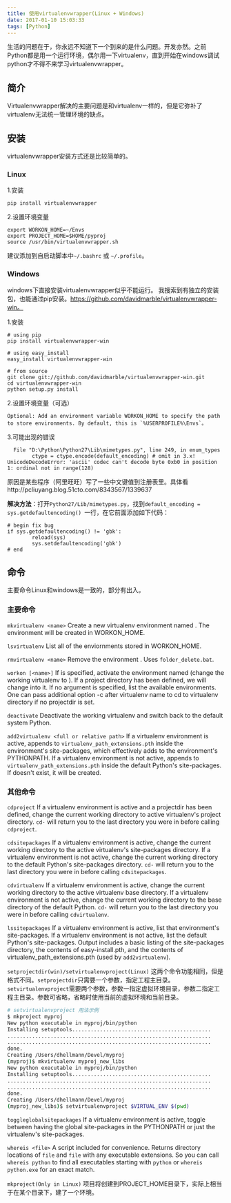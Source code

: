 ```yaml
---
title: 使用virtualenvwrapper(Linux + Windows)
date: 2017-01-10 15:03:33
tags: [Python]
---
```


生活的问题在于，你永远不知道下一个到来的是什么问题。开发亦然。之前Python都是用一个运行环境，偶尔用一下virtualenv，直到开始在windows调试python才不得不来学习virtualenvwrapper。<!-- more -->

## 简介

Virtualenvwrapper解决的主要问题是和virtualenv一样的，但是它弥补了virtualenv无法统一管理环境的缺点。

## 安装

virtualenvwrapper安装方式还是比较简单的。

### Linux

1.安装
```
pip install virtualenvwrapper
```

2.设置环境变量
```
export WORKON_HOME=~/Envs
export PROJECT_HOME=$HOME/pyproj
source /usr/bin/virtualenvwrapper.sh
```
建议添加到自启动脚本中`~/.bashrc` 或 `~/.profile`。

### Windows

windows下直接安装virtualenvwrapper似乎不能运行。
我搜索到有独立的安装包，也能通过pip安装。https://github.com/davidmarble/virtualenvwrapper-win。

1.安装
```
# using pip
pip install virtualenvwrapper-win

# using easy_install
easy_install virtualenvwrapper-win

# from source
git clone git://github.com/davidmarble/virtualenvwrapper-win.git
cd virtualenvwrapper-win
python setup.py install
```

2.设置环境变量（可选）
```
Optional: Add an environment variable WORKON_HOME to specify the path to store environments. By default, this is `%USERPROFILE%\Envs`。
```

3.可能出现的错误
```
  File "D:\Python\Python27\Lib\mimetypes.py", line 249, in enum_types
        ctype = ctype.encode(default_encoding) # omit in 3.x!
UnicodeDecodeError: 'ascii' codec can't decode byte 0xb0 in position 1: ordinal not in range(128)
```
原因是某些程序（阿里旺旺）写了一些中文键值到注册表里。具体看http://pcliuyang.blog.51cto.com/8343567/1339637

**解决方法**：打开`Python27/Lib/mimetypes.py`，找到`default_encoding = sys.getdefaultencoding() `一行，在它前面添加如下代码：
```
# begin fix bug
if sys.getdefaultencoding() != 'gbk':
        reload(sys)
        sys.setdefaultencoding('gbk')
# end
```

## 命令

主要命令Linux和windows是一致的，部分有出入。

### 主要命令

``mkvirtualenv <name>``
    Create a new virtualenv environment named *<name>*.  The environment will
    be created in WORKON_HOME.

``lsvirtualenv``
    List all of the enviornments stored in WORKON_HOME.

``rmvirtualenv <name>``
    Remove the environment *<name>*. Uses ``folder_delete.bat``.

``workon [<name>]``
    If *<name>* is specified, activate the environment named *<name>* (change
    the working virtualenv to *<name>*). If a project directory has been
    defined, we will change into it. If no argument is specified, list the
    available environments. One can pass additional option -c after
    virtualenv name to cd to virtualenv directory if no projectdir is set.

``deactivate``
    Deactivate the working virtualenv and switch back to the default system
    Python.

``add2virtualenv <full or relative path>``
    If a virtualenv environment is active, appends *<path>* to
    ``virtualenv_path_extensions.pth`` inside the environment's site-packages,
    which effectively adds *<path>* to the environment's PYTHONPATH.
    If a virtualenv environment is not active, appends *<path>* to
    ``virtualenv_path_extensions.pth`` inside the default Python's
    site-packages. If *<path>* doesn't exist, it will be created.

### 其他命令

``cdproject``
    If a virtualenv environment is active and a projectdir has been defined,
    change the current working directory to active virtualenv's project directory.
    ``cd-`` will return you to the last directory you were in before calling
    ``cdproject``.

``cdsitepackages``
    If a virtualenv environment is active, change the current working
    directory to the active virtualenv's site-packages directory. If
    a virtualenv environment is not active, change the current working
    directory to the default Python's site-packages directory. ``cd-``
    will return you to the last directory you were in before calling
    ``cdsitepackages``.

``cdvirtualenv``
    If a virtualenv environment is active, change the current working
    directory to the active virtualenv base directory. If a virtualenv
    environment is not active, change the current working directory to
    the base directory of the default Python. ``cd-`` will return you
    to the last directory you were in before calling ``cdvirtualenv``.

``lssitepackages``
    If a virtualenv environment is active, list that environment's
    site-packages. If a virtualenv environment is not active, list the
    default Python's site-packages. Output includes a basic listing of
    the site-packages directory, the contents of easy-install.pth,
    and the contents of virtualenv_path_extensions.pth (used by
    ``add2virtualenv``).

``setprojectdir(win)/setvirtualenvproject(Linux)`` 
    这两个命令功能相同，但是格式不同。`setprojectdir`只需要一个参数，指定工程主目录。`setvirtualenvproject`需要两个参数，参数一指定虚拟环境目录，参数二指定工程主目录。参数可省略，省略时使用当前的虚拟环境和当前目录。

```bash
# setvirtualenvproject 用法示例
$ mkproject myproj
New python executable in myproj/bin/python
Installing setuptools.............................................
..................................................................
..................................................................
done.
Creating /Users/dhellmann/Devel/myproj
(myproj)$ mkvirtualenv myproj_new_libs
New python executable in myproj/bin/python
Installing setuptools.............................................
..................................................................
..................................................................
done.
Creating /Users/dhellmann/Devel/myproj
(myproj_new_libs)$ setvirtualenvproject $VIRTUAL_ENV $(pwd)
```
   

``toggleglobalsitepackages``
    If a virtualenv environment is active, toggle between having the
    global site-packages in the PYTHONPATH or just the virtualenv's
    site-packages.

``whereis <file>``
    A script included for convenience. Returns directory locations
    of `file` and `file` with any executable extensions. So you can call
    ``whereis python`` to find all executables starting with ``python`` or
    ``whereis python.exe`` for an exact match.

``mkproject(Only in Linux)``
    项目将创建到PROJECT_HOME目录下，实际上相当于在某个目录下，建了一个环境。